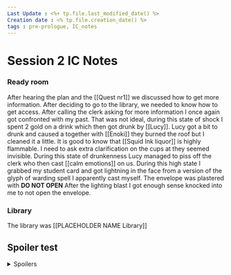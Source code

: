 ```yaml
---
Last Update : <%+ tp.file.last_modified_date() %>
Creation date : <% tp.file.creation_date() %>
tags : pre-prologue, IC_notes
---
```


# Session 2 IC Notes

### Ready room
After hearing the plan and the [[Quest nr1]] we discussed how to get more information. After deciding to go to the library, we needed to know how to get access. After calling the clerk asking for more information I once again got confronted with my past. That was not ideal, during this state of shock I spent 2 gold on a drink which then got drunk by [[Lucy]]. Lucy got a bit to drunk and caused a together with [[Enoki]] they burned the roof but I cleaned it a little. It is good to know that [[Squid Ink liquor]] is highly flammable. I need to ask extra clarification on the cups at they seemed invisible.
During this state of drunkenness Lucy managed to piss off the clerk who then cast [[calm emotions]] on us. During this high state I grabbed my student card and got lightning in the face from a version of the glyph of warding spell I apparently cast myself. The envelope was plastered with **DO NOT OPEN** After the lighting blast I got enough sense knocked into me to not open the envelope. 

### Library
The library was [[PLACEHOLDER NAME Library]]

## Spoiler test
<details>
  <summary>Spoilers</summary>
  <p>text to hide</p>
</details>
